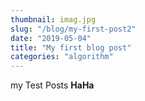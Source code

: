 ```yaml
---
thumbnail: imag.jpg
slug: "/blog/my-first-post2"
date: "2019-05-04"
title: "My first blog post"
categories: "algorithm"
---
```


my Test Posts <strong>HaHa</strong>
